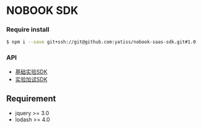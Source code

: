 # NOBOOK SDK
### Require install
```bash
$ npm i --save git+ssh://git@github.com:yatiss/nobook-saas-sdk.git#1.0.23
```

### API
* [基础实验SDK](nobook/lab/README.md)
* [实验加试SDK](nobook/additional/README.md)

## Requirement
* jquery >= 3.0
* lodash >= 4.0